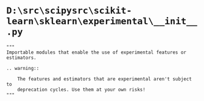 # `D:\src\scipysrc\scikit-learn\sklearn\experimental\__init__.py`

```
"""
Importable modules that enable the use of experimental features or estimators.

.. warning::

    The features and estimators that are experimental aren't subject to
    deprecation cycles. Use them at your own risks!
"""
```